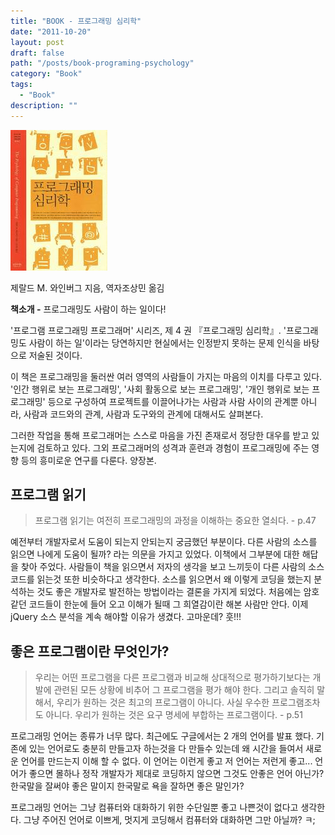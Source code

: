 ```yaml
---
title: "BOOK - 프로그래밍 심리학"
date: "2011-10-20"
layout: post
draft: false
path: "/posts/book-programing-psychology"
category: "Book"
tags: 
  - "Book"
description: ""  
---
```


![프로그래밍 심리학](book1.jpeg)

<p>제랄드 M. 와인버그 지음, 역자조상민 옮김</p>
<p><strong>책소개 -</strong> 프로그래밍도 사람이 하는 일이다!</p>

'프로그램 프로그래밍 프로그래머' 시리즈, 제 4 권 『프로그래밍 심리학』. '프로그래밍도 사람이 하는 일'이라는 당연하지만 현실에서는 인정받지 못하는 문제 인식을 바탕으로 저술된 것이다.

이 책은 프로그래밍을 둘러싼 여러 영역의 사람들이 가지는 마음의 이치를 다루고 있다. '인간 행위로 보는 프로그래밍', '사회 활동으로 보는 프로그래밍', '개인 행위로 보는 프로그래밍' 등으로 구성하여 프로젝트를 이끌어나가는 사람과 사람 사이의 관계뿐 아니라, 사람과 코드와의 관계, 사람과 도구와의 관계에 대해서도 살펴본다.

그러한 작업을 통해 프로그래머는 스스로 마음을 가진 존재로서 정당한 대우를 받고 있는지에 검토하고 있다. 그외 프로그래머의 성격과 훈련과 경험이 프로그래밍에 주는 영향 등의 흥미로운 연구를 다룬다. 양장본.

## 프로그램 읽기

> 프로그램 읽기는 여전히 프로그래밍의 과정을 이해하는 중요한 열쇠다. - p.47

예전부터 개발자로서 도움이 되는지 안되는지 궁금했던 부분이다.
다른 사람의 소스를 읽으면 나에게 도움이 될까? 라는 의문을 가지고 있었다.
이책에서 그부분에 대한 해답을 찾아 주었다.
사람들이 책을 읽으면서 저자의 생각을 보고 느끼듯이 다른 사람의 소스 코드를 읽는것 또한 비슷하다고 생각한다. 소스를 읽으면서 왜 이렇게 코딩을 했는지 분석하는 것도 좋은 개발자로 발전하는 방법이라는 결론을 가지게 되었다. 처음에는 암호 같던 코드들이 한눈에 들어 오고 이해가 될때 그 희열감이란 해본 사람만 안다.
이제 jQuery 소스 분석을 계속 해야할 이유가 생겼다.
고마운데? 훗!!!

## 좋은 프로그램이란 무엇인가?

> 우리는 어떤 프로그램을 다른 프로그램과 비교해 상대적으로 평가하기보다는 개발에 관련된 모든 상황에 비추어 그 프로그램을 평가 해야 한다. 그리고 솔직히 말해서, 우리가 원하는 것은 최고의 프로그램이 아니다. 사실 우수한 프로그램조차도 아니다. 우리가 원하는 것은 요구 명세에 부합하는 프로그램이다. - p.51

프로그래밍 언어는 종류가 너무 많다. 최근에도 구글에서는 2 개의 언어를 발표 했다.
기존에 있는 언어로도 충분히 만들고자 하는것을 다 만들수 있는데 왜 시간을 들여서 새로운 언어를 만드는지 이해 할 수 없다.
이 언어는 이런게 좋고 저 언어는 저런게 좋고... 언어가 좋으면 몰하나 정작 개발자가 제대로 코딩하지 않으면 그것도 안좋은 언어 아닌가? 한국말을 잘써야 좋은 말이지 한국말로 욕을 잘하면 좋은 말인가?

프로그래밍 언어는 그냥 컴퓨터와 대화하기 위한 수단일뿐 좋고 나쁜것이 없다고 생각한다. 그냥 주어진 언어로 이쁘게, 멋지게 코딩해서 컴퓨터와 대화하면 그만 아닐까? ㅋ;
